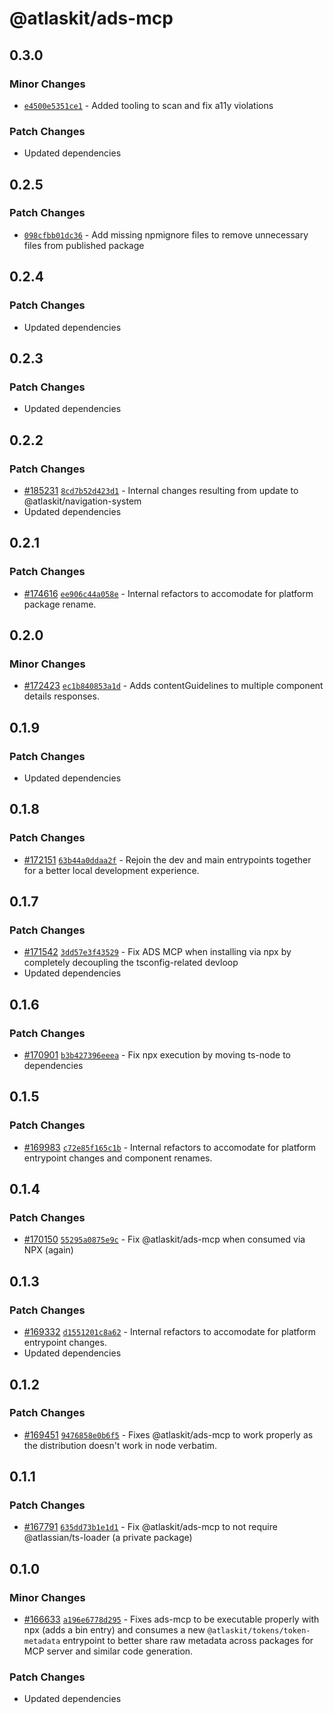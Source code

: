 # @atlaskit/ads-mcp

## 0.3.0

### Minor Changes

- [`e4500e5351ce1`](https://bitbucket.org/atlassian/atlassian-frontend-monorepo/commits/e4500e5351ce1) -
  Added tooling to scan and fix a11y violations

### Patch Changes

- Updated dependencies

## 0.2.5

### Patch Changes

- [`098cfbb01dc36`](https://bitbucket.org/atlassian/atlassian-frontend-monorepo/commits/098cfbb01dc36) -
  Add missing npmignore files to remove unnecessary files from published package

## 0.2.4

### Patch Changes

- Updated dependencies

## 0.2.3

### Patch Changes

- Updated dependencies

## 0.2.2

### Patch Changes

- [#185231](https://bitbucket.org/atlassian/atlassian-frontend-monorepo/pull-requests/185231)
  [`8cd7b52d423d1`](https://bitbucket.org/atlassian/atlassian-frontend-monorepo/commits/8cd7b52d423d1) -
  Internal changes resulting from update to @atlaskit/navigation-system
- Updated dependencies

## 0.2.1

### Patch Changes

- [#174616](https://bitbucket.org/atlassian/atlassian-frontend-monorepo/pull-requests/174616)
  [`ee906c44a058e`](https://bitbucket.org/atlassian/atlassian-frontend-monorepo/commits/ee906c44a058e) -
  Internal refactors to accomodate for platform package rename.

## 0.2.0

### Minor Changes

- [#172423](https://bitbucket.org/atlassian/atlassian-frontend-monorepo/pull-requests/172423)
  [`ec1b840853a1d`](https://bitbucket.org/atlassian/atlassian-frontend-monorepo/commits/ec1b840853a1d) -
  Adds contentGuidelines to multiple component details responses.

## 0.1.9

### Patch Changes

- Updated dependencies

## 0.1.8

### Patch Changes

- [#172151](https://bitbucket.org/atlassian/atlassian-frontend-monorepo/pull-requests/172151)
  [`63b44a0ddaa2f`](https://bitbucket.org/atlassian/atlassian-frontend-monorepo/commits/63b44a0ddaa2f) -
  Rejoin the dev and main entrypoints together for a better local development experience.

## 0.1.7

### Patch Changes

- [#171542](https://bitbucket.org/atlassian/atlassian-frontend-monorepo/pull-requests/171542)
  [`3dd57e3f43529`](https://bitbucket.org/atlassian/atlassian-frontend-monorepo/commits/3dd57e3f43529) -
  Fix ADS MCP when installing via npx by completely decoupling the tsconfig-related devloop
- Updated dependencies

## 0.1.6

### Patch Changes

- [#170901](https://bitbucket.org/atlassian/atlassian-frontend-monorepo/pull-requests/170901)
  [`b3b427396eeea`](https://bitbucket.org/atlassian/atlassian-frontend-monorepo/commits/b3b427396eeea) -
  Fix npx execution by moving ts-node to dependencies

## 0.1.5

### Patch Changes

- [#169983](https://bitbucket.org/atlassian/atlassian-frontend-monorepo/pull-requests/169983)
  [`c72e85f165c1b`](https://bitbucket.org/atlassian/atlassian-frontend-monorepo/commits/c72e85f165c1b) -
  Internal refactors to accomodate for platform entrypoint changes and component renames.

## 0.1.4

### Patch Changes

- [#170150](https://bitbucket.org/atlassian/atlassian-frontend-monorepo/pull-requests/170150)
  [`55295a0875e9c`](https://bitbucket.org/atlassian/atlassian-frontend-monorepo/commits/55295a0875e9c) -
  Fix @atlaskit/ads-mcp when consumed via NPX (again)

## 0.1.3

### Patch Changes

- [#169332](https://bitbucket.org/atlassian/atlassian-frontend-monorepo/pull-requests/169332)
  [`d1551201c8a62`](https://bitbucket.org/atlassian/atlassian-frontend-monorepo/commits/d1551201c8a62) -
  Internal refactors to accomodate for platform entrypoint changes.
- Updated dependencies

## 0.1.2

### Patch Changes

- [#169451](https://bitbucket.org/atlassian/atlassian-frontend-monorepo/pull-requests/169451)
  [`9476858e0b6f5`](https://bitbucket.org/atlassian/atlassian-frontend-monorepo/commits/9476858e0b6f5) -
  Fixes @atlaskit/ads-mcp to work properly as the distribution doesn't work in node verbatim.

## 0.1.1

### Patch Changes

- [#167791](https://bitbucket.org/atlassian/atlassian-frontend-monorepo/pull-requests/167791)
  [`635dd73b1e1d1`](https://bitbucket.org/atlassian/atlassian-frontend-monorepo/commits/635dd73b1e1d1) -
  Fix @atlaskit/ads-mcp to not require @atlassian/ts-loader (a private package)

## 0.1.0

### Minor Changes

- [#166633](https://bitbucket.org/atlassian/atlassian-frontend-monorepo/pull-requests/166633)
  [`a196e6778d295`](https://bitbucket.org/atlassian/atlassian-frontend-monorepo/commits/a196e6778d295) -
  Fixes ads-mcp to be executable properly with npx (adds a bin entry) and consumes a new
  `@atlaskit/tokens/token-metadata` entrypoint to better share raw metadata across packages for MCP
  server and similar code generation.

### Patch Changes

- Updated dependencies
